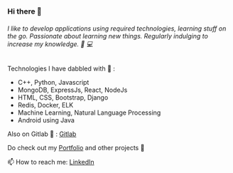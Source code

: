 ### Hi there 👋

###### I like to develop applications using required technologies, learning stuff on the go. Passionate about learning new things. Regularly indulging to increase my knowledge. 🔭 :computer:

Technologies I have dabbled with :file_folder: :
  * C++, Python, Javascript
  * MongoDB, ExpressJs, React, NodeJs
  * HTML, CSS, Bootstrap, Django 
  * Redis, Docker, ELK
  * Machine Learning, Natural Language Processing
  * Android using Java 

Also on Gitlab :satellite: : [Gitlab](https://gitlab.com/Yatin_Hyperverge)

Do check out my [Portfolio](https://yatingupta.engineer/) and other projects :small_blue_diamond:

📫 How to reach me: [LinkedIn](https://www.linkedin.com/in/yatingupta777/)

<!--
**YatinGupta777/YatinGupta777** is a ✨ _special_ ✨ repository because its `README.md` (this file) appears on your GitHub profile.
